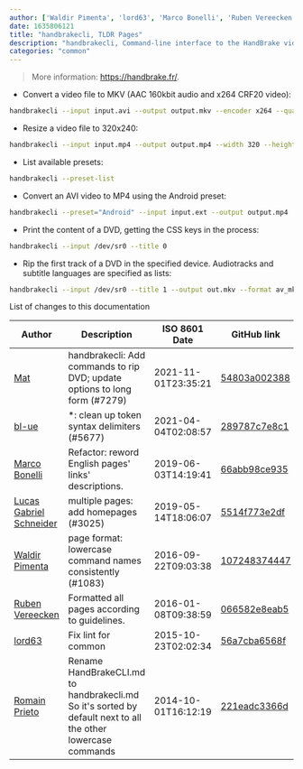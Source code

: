 ```yaml
---
author: ['Waldir Pimenta', 'lord63', 'Marco Bonelli', 'Ruben Vereecken', 'Mat', 'Romain Prieto', 'Lucas Gabriel Schneider', 'bl-ue']
date: 1635806121
title: "handbrakecli, TLDR Pages"
description: "handbrakecli, Command-line interface to the HandBrake video conversion and DVD ripping tool."
categories: "common"
---
```

> More information: <https://handbrake.fr/>.

- Convert a video file to MKV (AAC 160kbit audio and x264 CRF20 video):

```bash
handbrakecli --input input.avi --output output.mkv --encoder x264 --quality 20 --ab 160
```

- Resize a video file to 320x240:

```bash
handbrakecli --input input.mp4 --output output.mp4 --width 320 --height 240
```

- List available presets:

```bash
handbrakecli --preset-list
```

- Convert an AVI video to MP4 using the Android preset:

```bash
handbrakecli --preset="Android" --input input.ext --output output.mp4
```

- Print the content of a DVD, getting the CSS keys in the process:

```bash
handbrakecli --input /dev/sr0 --title 0
```

- Rip the first track of a DVD in the specified device. Audiotracks and subtitle languages are specified as lists:

```bash
handbrakecli --input /dev/sr0 --title 1 --output out.mkv --format av_mkv --encoder x264 --subtitle 1,4,5 --audio 1,2 --aencoder copy --quality 23
```
List of changes to this documentation


Author | Description | ISO 8601 Date | GitHub link
------|-----|-----|-----
[Mat](mailto:mtausig@users.noreply.github.com) | handbrakecli: Add commands to rip DVD; update options to long form (#7279) | 2021-11-01T23:35:21 | [54803a002388](https://github.com/tldr-pages/tldr/commit/54803a002388284b3ed32e03d3f06895f60f60b8)
[bl-ue](mailto:54780737+bl-ue@users.noreply.github.com) | *: clean up token syntax delimiters (#5677) | 2021-04-04T02:08:57 | [289787c7e8c1](https://github.com/tldr-pages/tldr/commit/289787c7e8c1177742d23004198253154fe50c3c)
[Marco Bonelli](mailto:marco@mebeim.net) | Refactor: reword English pages' links' descriptions. | 2019-06-03T14:19:41 | [66abb98ce935](https://github.com/tldr-pages/tldr/commit/66abb98ce935c0f4516bf30c4d6da72180d5a3ab)
[Lucas Gabriel Schneider](mailto:lucas.schneider@sap.com) | multiple pages: add homepages (#3025) | 2019-05-14T18:06:07 | [5514f773e2df](https://github.com/tldr-pages/tldr/commit/5514f773e2dfcd02ab6bc87c7e02fa8f7fbe2f25)
[Waldir Pimenta](mailto:waldyrious@gmail.com) | page format: lowercase command names consistently (#1083) | 2016-09-22T09:03:38 | [107248374447](https://github.com/tldr-pages/tldr/commit/1072483744475ab5a25c87e8eb7ed10c99dd6ed8)
[Ruben Vereecken](mailto:rubenvereecken@gmail.com) | Formatted all pages according to guidelines. | 2016-01-08T09:38:59 | [066582e8eab5](https://github.com/tldr-pages/tldr/commit/066582e8eab57bce9861cc8d379e158d61f1cc95)
[lord63](mailto:lord63.j@gmail.com) | Fix lint for common | 2015-10-23T02:02:34 | [56a7cba6568f](https://github.com/tldr-pages/tldr/commit/56a7cba6568fcdaaeca2ddf0b80341cfc7de6285)
[Romain Prieto](mailto:rprieto@users.noreply.github.com) | Rename HandBrakeCLI.md to handbrakecli.md So it's sorted by default next to all the other lowercase commands | 2014-10-01T16:12:19 | [221eadc3366d](https://github.com/tldr-pages/tldr/commit/221eadc3366d5a3059304e355bc789433dbbf4a9)

